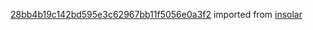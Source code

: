 [28bb4b19c142bd595e3c62967bb11f5056e0a3f2](https://github.com/insolar/insolar/commit/28bb4b19c142bd595e3c62967bb11f5056e0a3f2) imported from [insolar](https://github.com/insolar/insolar)

